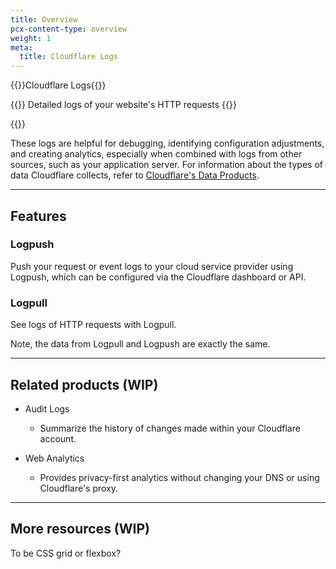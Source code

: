 ```yaml
---
title: Overview
pcx-content-type: overview
weight: 1
meta:
  title: Cloudflare Logs
---
```


{{<beta>}}Cloudflare Logs{{</beta>}}

{{<description>}}
Detailed logs of your website's HTTP requests
{{</description>}}

{{<plan type="enterprise">}}

These logs are helpful for debugging, identifying configuration adjustments, and creating analytics, especially when combined with logs from other sources, such as your application server. For information about the types of data Cloudflare collects, refer to [Cloudflare's Data Products](/fundamentals/data-products/).

---

## Features

### Logpush

Push your request or event logs to your cloud service provider using Logpush, which can be configured via the Cloudflare dashboard or API.

### Logpull

See logs of HTTP requests with Logpull.

Note, the data from Logpull and Logpush are exactly the same.

---

## Related products (WIP)

* Audit Logs

  * Summarize the history of changes made within your Cloudflare account.

* Web Analytics

  * Provides privacy-first analytics without changing your DNS or using Cloudflare's proxy.

---

## More resources (WIP)

To be CSS grid or flexbox?
